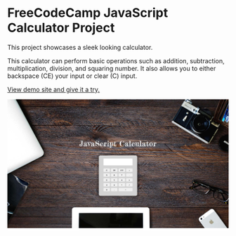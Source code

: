 # FreeCodeCamp JavaScript Calculator Project

This project showcases a sleek looking calculator.

This calculator can perform basic operations such as addition, subtraction, multiplication, division, and squaring number. It also allows you to either backspace (CE) your input or clear (C) input.

[View demo site and give it a try.](http://edwinchen.co/fcc_js_calculator/)

![Preview](screenshot.jpg)
